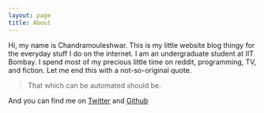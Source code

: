 ```yaml
---
layout: page
title: About
---
```


Hi, my name is Chandramouleshwar. This is my little website blog thingy for the everyday stuff I do on the internet. I am an undergraduate student at IIT Bombay. I spend most of my precious little time on reddit, programming, TV, and fiction. Let me end this with a not-so-original quote.

<blockquote class="message">
That which can be automated should be.
</blockquote> 

And you can find me on [Twitter](https://twitter.com/{{site.author.twitter}}) and [Github](https://github.com/{{site.author.github}})